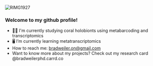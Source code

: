 ![RIMG1927](https://github.com/user-attachments/assets/53b3f947-4744-4f3e-984b-1d9806ed425b)


### Welcome to my github profile!

- 🪸🧬 I'm currently studying coral holobionts using metabarcoding and transcriptomics
- 🖥️ I’m currently learning metatranscriptomics
- How to reach me: bradweiler.on@gmail.com
- Want to know more about my projects? Check out my research card @bradweilerphd.carrd.co
<!--
**bweiler89/bweiler89** is a ✨ _special_ ✨ repository because its `README.md` (this file) appears on your GitHub profile.
```
                               ___             _  __      __   _ _         
                              | _ )_ _ __ _ __| | \ \    / /__(_) |___ _ _ 
                              | _ \ '_/ _` / _` |  \ \/\/ / -_) | / -_) '_|
                              |___/_| \__,_\__,_|   \_/\_/\___|_|_\___|_|
```
-->
